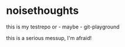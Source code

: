 # noisethoughts
this is my testrepo or - maybe - git-playground

this is a serious messup, I'm afraid!
